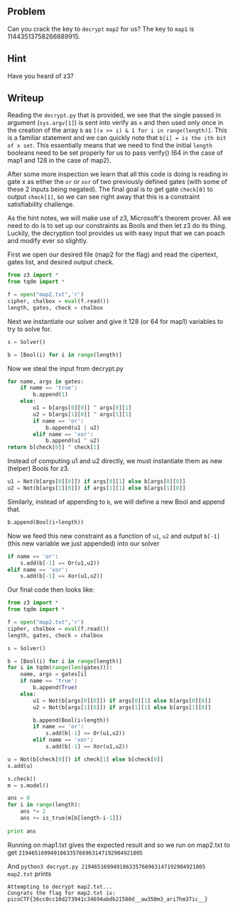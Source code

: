 ## Problem

Can you crack the key to `decrypt` `map2` for us? The key to `map1` is 11443513758266689915.

## Hint

Have you heard of z3?

## Writeup

Reading the `decrypt.py` that is provided, we see that the single passed in argument (`sys.argv[1]`) is sent into verify as `x` and then used only once in the creation of the array `b` as `[(x >> i) & 1 for i in range(length)]`. This is a familiar statement and we can quickly note that `b[i] = is the ith bit of x set`. This essentially means that we need to find the initial `length` booleans need to be set properly for us to pass verify() (64 in the case of map1 and 128 in the case of map2).

After some more inspection we learn that all this code is doing is reading in gate x as either the `or` or `xor` of two previously defined gates (with some of these 2 inputs being negated). The final goal is to get gate `check[0]` to output `check[1]`, so we can see right away that this is a constraint satisfiability challenge.

As the hint notes, we will make use of z3, Microsoft's theorem prover. All we need to do is to set up our constraints as Bools and then let z3 do its thing. Luckily, the decryption tool provides us with easy input that we can poach and modify ever so slightly.

First we open our desired file (map2 for the flag) and read the cipertext, gates list, and desired output check.
```python
from z3 import *
from tqdm import *

f = open("map2.txt",'r')
cipher, chalbox = eval(f.read())
length, gates, check = chalbox
```

Next we instantiate our solver and give it 128 (or 64 for map1) variables to try to solve for.

```python
s = Solver()

b = [Bool(i) for i in range(length)]
```

Now we steal the input from decrypt.py

```python
for name, args in gates:
    if name == 'true':
        b.append(1)
    else:
        u1 = b[args[0][0]] ^ args[0][1]
        u2 = b[args[1][0]] ^ args[1][1]
        if name == 'or':
            b.append(u1 | u2)
        elif name == 'xor':
            b.append(u1 ^ u2)
return b[check[0]] ^ check[1]
```
Instead of computing u1 and u2 directly, we must instantiate them as new (helper) Bools for z3. 
```python
u1 = Not(b[args[0][0]]) if args[0][1] else b[args[0][0]]
u2 = Not(b[args[1][0]]) if args[1][1] else b[args[1][0]]
```
Similarly, instead of appending to `b`, we will define a new Bool and append that.

```python
b.append(Bool(i+length))
```
Now we feed this new constraint as a function of `u1`, `u2` and output `b[-1]` (this new variable we just appended) into our solver 

```python
if name == 'or':
	s.add(b[-1] == Or(u1,u2))
elif name == 'xor':
	s.add(b[-1] == Xor(u1,u2))
```

Our final code then looks like:

```python
from z3 import *
from tqdm import *

f = open("map2.txt",'r')
cipher, chalbox = eval(f.read())
length, gates, check = chalbox

s = Solver()

b = [Bool(i) for i in range(length)]
for i in tqdm(range(len(gates))):
    name, args = gates[i]
    if name == 'true':
        b.append(True)
    else:
        u1 = Not(b[args[0][0]]) if args[0][1] else b[args[0][0]]
        u2 = Not(b[args[1][0]]) if args[1][1] else b[args[1][0]]

        b.append(Bool(i+length))
        if name == 'or':
        	s.add(b[-1] == Or(u1,u2))
        elif name == 'xor':
        	s.add(b[-1] == Xor(u1,u2))

u = Not(b[check[0]]) if check[1] else b[check[0]]
s.add(u)

s.check()
m = s.model()

ans = 0
for i in range(length):
	ans *= 2
	ans += is_true(m[b[length-i-1]])
	
print ans
```

Running on map1.txt gives the expected result and so we run on map2.txt to get `219465169949186335766963147192904921805` 

And `python3 decrypt.py 219465169949186335766963147192904921805 map2.txt` prints
```
Attempting to decrypt map2.txt...
Congrats the flag for map2.txt is: picoCTF{36cc0cc10d273941c34694abdb21580d__aw350m3_ari7hm37ic__}
```